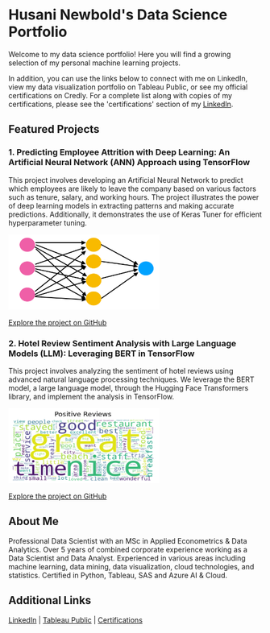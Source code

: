 # Husani Newbold's Data Science Portfolio

Welcome to my data science portfolio! Here you will find a growing selection of my personal machine learning projects.

In addition, you can use the links below to connect with me on LinkedIn, view my data visualization portfolio on Tableau Public, or see my official certifications on Credly. For a complete list along with copies of my certifications, please see the 'certifications' section of my [LinkedIn](https://www.linkedin.com/in/hnew/).

## Featured Projects

### 1. Predicting Employee Attrition with Deep Learning: An Artificial Neural Network (ANN) Approach using TensorFlow
This project involves developing an Artificial Neural Network to predict which employees are likely to leave the company based on various factors such as tenure, salary, and working hours. The project illustrates the power of deep learning models in extracting patterns and making accurate predictions. Additionally, it demonstrates the use of Keras Tuner for efficient hyperparameter tuning.

<img src="1_oc1gaCFvgWXq_gHQFM63UQ.png" alt="ANN" width="300" height="150">

[Explore the project on GitHub](https://github.com/hnewbold/employee-attrition-ann)

### 2. Hotel Review Sentiment Analysis with Large Language Models (LLM): Leveraging BERT in TensorFlow
This project involves analyzing the sentiment of hotel reviews using advanced natural language processing techniques. We leverage the BERT model, a large language model, through the Hugging Face Transformers library, and implement the analysis in TensorFlow.

<img src="Postivewordcloud.png" alt="ANN" width="300" height="150">

[Explore the project on GitHub](https://github.com/hnewbold/hotel_reviews_sentiment_analysis/)

## About Me
Professional Data Scientist with an MSc in Applied Econometrics & Data Analytics. Over 5 years of combined corporate experience working as a Data Scientist and Data Analyst. Experienced in various areas including machine learning, data mining, data visualization, cloud technologies, and statistics. Certified in Python, Tableau, SAS and Azure AI & Cloud. 

## Additional Links
[LinkedIn](https://www.linkedin.com/in/hnew/) | [Tableau Public](https://public.tableau.com/app/profile/hnew/vizzes) | <a href="https://www.credly.com/users/husani-newbold" title="To view all certifications visit LinkedIn certification Section">Certifications</a>







